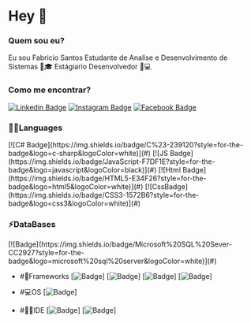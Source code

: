   <h1 class="text-muted">Hey 👋</h1>  

  <h3 class="text-muted">Quem sou eu?</h3>
  Eu sou Fabricio Santos 
  Estudante de Analise e Desenvolvimento de Sistemas 🧑🎓
  Estágiario Desenvolvedor 💼💻

  <h3 class="text-muted">Como me encontrar?</h3>

  [![Linkedin Badge](https://img.shields.io/badge/LinkedIn-0077B5?style=for-the-badge&logo=linkedin&logoColor=white)](https://www.linkedin.com/in/fabricio-dos-santos-siqueira/)
  [![Instagram Badge](https://img.shields.io/badge/Instagram-E4405F?style=for-the-badge&logo=instagram&logoColor=white)](https://www.instagram.com/fabric.santos/?hl=pt-br)
  [![Facebook Badge](https://img.shields.io/badge/Facebook-1877F2?style=for-the-badge&logo=facebook&logoColor=white)](https://www.facebook.com/fabricio.santos.37819959)

 
<h3 class="text-muted">👨‍💻Languages</h3>
  [![C# Badge](https://img.shields.io/badge/C%23-239120?style=for-the-badge&logo=c-sharp&logoColor=white)](#)
  [![JS Badge](https://img.shields.io/badge/JavaScript-F7DF1E?style=for-the-badge&logo=javascript&logoColor=black)](#)
  [![Html Badge](https://img.shields.io/badge/HTML5-E34F26?style=for-the-badge&logo=html5&logoColor=white)](#)
  [![CssBadge](https://img.shields.io/badge/CSS3-1572B6?style=for-the-badge&logo=css3&logoColor=white)](#)
 
  
<h3 class="text-muted">⚡DataBases</h3>
  [![Badge](https://img.shields.io/badge/Microsoft%20SQL%20Sever-CC2927?style=for-the-badge&logo=microsoft%20sql%20server&logoColor=white)](#)
  
- #🚀Frameworks
  [![Badge](https://img.shields.io/badge/.NET-5C2D91?style=for-the-badge&logo=.net&logoColor=white)]
  [![Badge](https://img.shields.io/badge/Bootstrap-563D7C?style=for-the-badge&logo=bootstrap&logoColor=white)]
  [![Badge](https://img.shields.io/badge/Microsoft-666666?style=for-the-badge&logo=microsoft&logoColor=white)]
  [![Badge](https://img.shields.io/badge/Git-F05032?style=for-the-badge&logo=git&logoColor=white)]
  
- #💻OS
  [![Badge](https://img.shields.io/badge/Windows-0078D6?style=for-the-badge&logo=windows&logoColor=white)]
  
- #👨‍💻IDE
  [![Badge](https://img.shields.io/badge/Visual_Studio_2019-5C2D91?style=for-the-badge&logo=visual%20studio&logoColor=white)]
  [![Badge](https://img.shields.io/badge/Visual_Studio_Code-0078D4?style=for-the-badge&logo=visual%20studio%20code&logoColor=white)]
